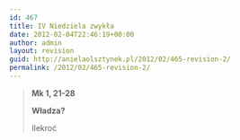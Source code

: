 ```yaml
---
id: 467
title: IV Niedziela zwykła
date: 2012-02-04T22:46:19+00:00
author: admin
layout: revision
guid: http://anielaolsztynek.pl/2012/02/465-revision-2/
permalink: /2012/02/465-revision-2/
---
```

> **Mk 1, 21-28**
> 
> **Władza?**
> 
> Ilekroć